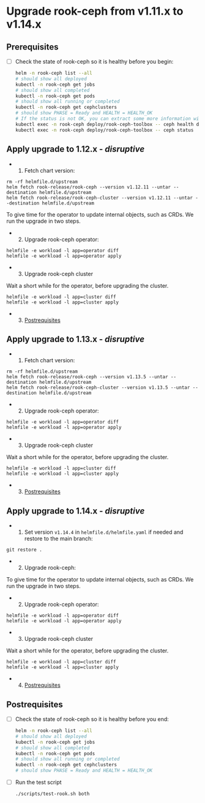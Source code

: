 # Upgrade rook-ceph from v1.11.x to v1.14.x

## Prerequisites

- [ ] Check the state of rook-ceph so it is healthy before you begin:

  ```bash
  helm -n rook-ceph list --all
  # should show all deployed
  kubectl -n rook-ceph get jobs
  # should show all completed
  kubectl -n rook-ceph get pods
  # should show all running or completed
  kubectl -n rook-ceph get cephclusters
  # should show PHASE = Ready and HEALTH = HEALTH_OK
  # If the status is not OK, you can extract some more information with the commands below.
  kubectl exec -n rook-ceph deploy/rook-ceph-toolbox -- ceph health detail
  kubectl exec -n rook-ceph deploy/rook-ceph-toolbox -- ceph status
  ```

## Apply upgrade to 1.12.x - _disruptive_

- 1. Fetch chart version:

```console
rm -rf helmfile.d/upstream
helm fetch rook-release/rook-ceph --version v1.12.11 --untar --destination helmfile.d/upstream
helm fetch rook-release/rook-ceph-cluster --version v1.12.11 --untar --destination helmfile.d/upstream
```

To give time for the operator to update internal objects, such as CRDs.
We run the upgrade in two steps.

- 2. Upgrade rook-ceph operator:

```console
helmfile -e workload -l app=operator diff
helmfile -e workload -l app=operator apply
```

- 3. Upgrade rook-ceph cluster

Wait a short while for the operator, before upgrading the cluster.

```console
helmfile -e workload -l app=cluster diff
helmfile -e workload -l app=cluster apply
```

- 3. [Postrequisites](#postrequisites)

## Apply upgrade to 1.13.x - _disruptive_

- 1. Fetch chart version:

```console
rm -rf helmfile.d/upstream
helm fetch rook-release/rook-ceph --version v1.13.5 --untar --destination helmfile.d/upstream
helm fetch rook-release/rook-ceph-cluster --version v1.13.5 --untar --destination helmfile.d/upstream
```

- 2. Upgrade rook-ceph operator:

```console
helmfile -e workload -l app=operator diff
helmfile -e workload -l app=operator apply
```

- 3. Upgrade rook-ceph cluster

Wait a short while for the operator, before upgrading the cluster.

```console
helmfile -e workload -l app=cluster diff
helmfile -e workload -l app=cluster apply
```

- 3. [Postrequisites](#postrequisites)

## Apply upgrade to 1.14.x - _disruptive_

- 1. Set version `v1.14.4` in `helmfile.d/helmfile.yaml` if needed and restore to the main branch:

```console
git restore .
```

- 2. Upgrade rook-ceph:

To give time for the operator to update internal objects, such as CRDs.
We run the upgrade in two steps.

- 2. Upgrade rook-ceph operator:

```console
helmfile -e workload -l app=operator diff
helmfile -e workload -l app=operator apply
```

- 3. Upgrade rook-ceph cluster

Wait a short while for the operator, before upgrading the cluster.

```console
helmfile -e workload -l app=cluster diff
helmfile -e workload -l app=cluster apply
```

- 4. [Postrequisites](#postrequisites)

## Postrequisites

- [ ] Check the state of rook-ceph so it is healthy before you end:

  ```bash
  helm -n rook-ceph list --all
  # should show all deployed
  kubectl -n rook-ceph get jobs
  # should show all completed
  kubectl -n rook-ceph get pods
  # should show all running or completed
  kubectl -n rook-ceph get cephclusters
  # should show PHASE = Ready and HEALTH = HEALTH_OK
  ```

- [ ] Run the test script

  ```bash
  ./scripts/test-rook.sh both
  ```
